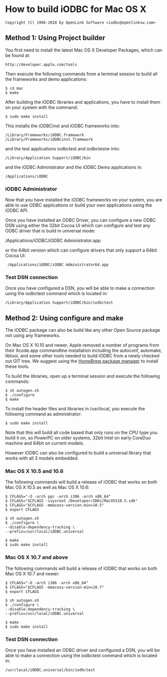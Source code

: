 # How to build iODBC for Mac OS X

    Copyright (C) 1996-2018 by OpenLink Software <iodbc@openlinksw.com>

## Method 1: Using Project builder
You first need to install the latest Mac OS X Developer Packages, which can be found at:

    http://developer.apple.com/tools

Then execute the following commands from a terminal session to build all the frameworks and demo applications:

    $ cd mac 
    $ make


After building the iODBC libraries and applications, you have to install them on your system with the command:

    $ sudo make install

This installs the iODBCinst and iODBC frameworks into:

    /Library/Frameworks/iODBC.framework 
    /Library/Frameworks/iODBCinst.framework

and the test applications iodbctest and iodbctestw into:

    /Library/Application Support/iODBC/bin

and the iODBC Administrator and the iODBC Demo applications in:

    /Applications/iODBC


### iODBC Administrator
Now that you have installed the iODBC frameworks on your system, you are able to use ODBC applications or build your own
applications using the iODBC API.

Once you have installed an ODBC Driver, you can configure a new ODBC DSN using either the 32bit Cocoa UI which can configure
and test any ODBC driver that is build in universal mode:

  /Applications/iODBC/iODBC Administrator.app

or the 64bit version which can configure drivers that only support a 64bit Cocoa UI:

     /Applications/iODBC/iODBC Administrator64.app

### Test DSN connection 
Once you have configured a DSN, you will be able to make a connection using the iodbctest command which is located in:

    /Library/Application Support/iODBC/bin/iodbctest



## Method 2: Using configure and make
The iODBC package can also be build like any other Open Source package not using any frameworks.

On Mac OS X 10.10 and newer, Apple removed a number of programs from their Xcode.app commandline installation including
the autoconf, automake, libtool, and some other tools needed to build iODBC from a newly checked out GIT tree. We suggest
using the [HomeBrew package manager](http://brew.sh/) to install these tools.

To build the libraries, open up a terminal session and execute the following commands:

    $ sh autogen.sh
    $ ./configure
    $ make

To install the header files and libraries in /usr/local, you execute the following command as administrator:

    $ sudo make install

Note that this will build all code based that only runs on the CPU type you build it on, so PowerPC on older systems, 32bit
Intel on early CoreDuo machine and 64bit on current models.

However iODBC can also be configured to build a universal library that works with all 3 models embedded.


### Mac OS X 10.5 and 10.6
The following commands will build a release of iODBC that works on both Mac OS X 10.5 as well as Mac OS X 10.6:

    $ CFLAGS="-O -arch ppc -arch i386 -arch x86_64"
    $ CFLAGS="$CFLAGS -isysroot /Developer/SDKs/MacOSX10.5.sdk"
    $ CFLAGS="$CFLAGS -mmacosx-version-min=10.5"
    $ export CFLAGS

    $ sh autogen.sh
    $ ./configure \
	--disable-dependency-tracking \
	--prefix=/usr/local/iODBC.universal

    $ make
    $ sudo make install

### Mac OS X 10.7 and above
The following commands will build a release of iODBC that works on both Mac OS X 10.7 and newer:

    $ CFLAGS="-O -arch i386 -arch x86_64"
    $ CFLAGS="$CFLAGS -mmacosx-version-min=10.7"
    $ export CFLAGS

    $ sh autogen.sh
    $ ./configure \
	--disable-dependency-tracking \
	--prefix=/usr/local/iODBC.universal

    $ make
    $ sudo make install


### Test DSN connection
Once you have installed an ODBC driver and configured a DSN, you will be able to make a connection using the iodbctest
command which is located in:

    /usr/local/iODBC.universal/bin/iodbctest
